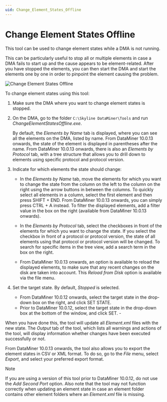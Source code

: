 ```yaml
---
uid: Change_Element_States_Offline
---
```


# Change Element States Offline

This tool can be used to change element states while a DMA is not running.

This can be particularly useful to stop all or multiple elements in case a DMA fails to start up and the cause appears to be element-related. After you have stopped the elements, you can then start the DMA and start the elements one by one in order to pinpoint the element causing the problem.

![Change Element States Offline](~/develop/images/Change-Element-States-Offline.png)

To change element states using this tool:

1. Make sure the DMA where you want to change element states is stopped.

1. On the DMA, go to the folder `C:\Skyline DataMiner\Tools` and run *ChangeElementStatesOffline.exe*.

   By default, the *Elements by Name* tab is displayed, where you can see all the elements on the DMA, listed by name. From DataMiner 10.0.13 onwards, the state of the element is displayed in parentheses after the name. From DataMiner 10.0.13 onwards, there is also an *Elements by Protocol* tab, with a tree structure that allows you to drill down to elements using specific protocol and protocol version.

1. Indicate for which elements the state should change:

   - In the *Elements by Name* tab, move the elements for which you want to change the state from the column on the left to the column on the right using the arrow buttons in between the columns. To quickly select all elements in a column, select the first element and then press SHIFT + END. From DataMiner 10.0.13 onwards, you can simply press CTRL + A instead. To filter the displayed elements, add a filter value in the box on the right (available from DataMiner 10.0.13 onwards).

   - In the *Elements by Protocol* tab, select the checkboxes in front of the elements for which you want to change the state. If you select the checkbox in front of a protocol or protocol version, the state of all elements using that protocol or protocol version will be changed. To search for specific items in the tree view, add a search term in the box on the right.

   - From DataMiner 10.0.13 onwards, an option is available to reload the displayed elements, to make sure that any recent changes on the disk are taken into account. This *Reload from Disk* option is available via the file menu.

1. Set the target state. By default, *Stopped* is selected.

   - From DataMiner 10.0.12 onwards, select the target state in the drop-down box on the right, and click SET STATE.
   - Prior to DataMiner 10.0.12, select the target state in the drop-down box at the bottom of the window, and click SET. -

When you have done this, the tool will update all *Element.xml* files with the new state. The *Output* tab of the tool, which lists all warnings and actions of the tool, will display information whether changes have been executed successfully or not.

From DataMiner 10.0.13 onwards, the tool also allows you to export the element states in CSV or XML format. To do so, go to the *File* menu, select *Export*, and select your preferred export format.

> [!NOTE]
> If you are using a version of this tool prior to DataMiner 10.0.12, do not use the *Add Second Port* option. Also note that the tool may not function correctly when updating an element state in case an element folder contains other element folders where an *Element.xml* file is missing.
